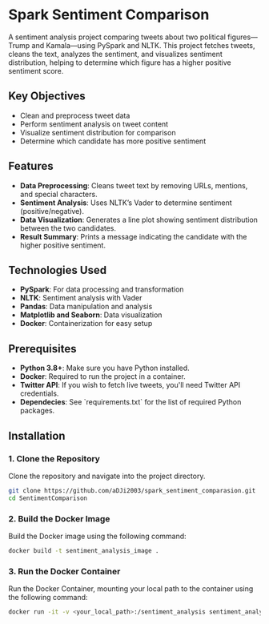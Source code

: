 <h1>Spark Sentiment Comparison</h1>
A sentiment analysis project comparing tweets about two political figures—Trump and Kamala—using PySpark and NLTK. This project fetches tweets, cleans the text, analyzes the sentiment, and visualizes sentiment distribution, helping to determine which figure has a higher positive sentiment score.

<h2>Key Objectives</h2>
<ul>
  <li>Clean and preprocess tweet data</li>
  <li>Perform sentiment analysis on tweet content</li>
  <li>Visualize sentiment distribution for comparison</li>
  <li>Determine which candidate has more positive sentiment</li>
</ul>

<h2>Features</h2>
<ul>
  <li><b>Data Preprocessing</b>: Cleans tweet text by removing URLs, mentions, and special characters.</li>
  <li><b>Sentiment Analysis</b>: Uses NLTK’s Vader to determine sentiment (positive/negative).</li>
  <li><b>Data Visualization</b>: Generates a line plot showing sentiment distribution between the two candidates.</li>
  <li><b>Result Summary</b>: Prints a message indicating the candidate with the higher positive sentiment.</li>
</ul>

<h2>Technologies Used</h2>
<ul>
  <li><b>PySpark</b>: For data processing and transformation</li>
  <li><b>NLTK</b>: Sentiment analysis with Vader</li>
  <li><b>Pandas</b>: Data manipulation and analysis</li>
  <li><b>Matplotlib and Seaborn</b>: Data visualization</li>
  <li><b>Docker</b>: Containerization for easy setup</li>
</ul>

<h2>Prerequisites</h2>
<ul>
  <li><b>Python 3.8+</b>: Make sure you have Python installed.</li>
  <li><b>Docker</b>: Required to run the project in a container.</li>
  <li><b>Twitter API</b>: If you wish to fetch live tweets, you'll need Twitter API credentials.</li>
  <li><b>Dependecies</b>: See `requirements.txt` for the list of required Python packages.</li>
</ul>

## Installation

### 1. Clone the Repository
Clone the repository and navigate into the project directory.

```bash
git clone https://github.com/aDJi2003/spark_sentiment_comparasion.git
cd SentimentComparison
```

### 2. Build the Docker Image
Build the Docker image using the following command:
```bash
docker build -t sentiment_analysis_image .
```

### 3. Run the Docker Container
Run the Docker Container, mounting your local path to the container using the following command:
```bash
docker run -it -v <your_local_path>:/sentiment_analysis sentiment_analysis_image
```
